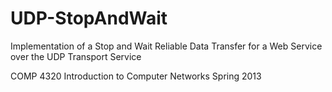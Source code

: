 UDP-StopAndWait
===============

Implementation of a Stop and Wait Reliable Data Transfer for a Web Service over the UDP Transport Service

COMP 4320 Introduction to Computer Networks Spring 2013
